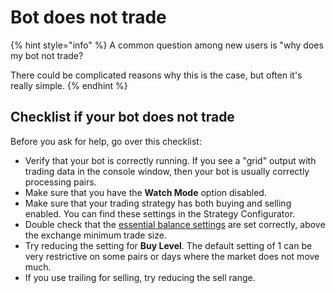 # Bot does not trade

{% hint style="info" %}
A common question among new users is "why does my bot not trade?

There could be complicated reasons why this is the case, but often it's really simple.
{% endhint %}

## Checklist if your bot does not trade

Before you ask for help, go over this checklist:

* Verify that your bot is correctly running. If you see a "grid" output with trading data in the console window, then your bot is usually correctly processing pairs. 
* Make sure that you have the **Watch Mode** option disabled.
* Make sure that your trading strategy has both buying and selling enabled. You can find these settings in the Strategy Configurator.
* Double check that the [essential balance settings](../how-to-work-with-gunbot/basic-workings/balance-settings.md) are set correctly, above the exchange minimum trade size.
* Try reducing the setting for **Buy Level**. The default setting of 1 can be very restrictive on some pairs or days where the market does not move much.
* If you use trailing for selling, try reducing the sell range.



